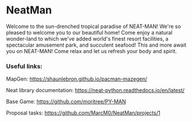 # NeatMan #
Welcome to the sun-drenched tropical paradise of NEAT-MAN!
We're so pleased to welcome you to our beautiful home!
Come enjoy a natural wonder-land to which we've added
world's finest resort facilities, a spectacular amusement park,
and succulent seafood!
This and more await you on NEAT-MAN!
Come relax and let us refresh your body and spirit.


### Useful links: ###

MapGen: 
https://shaunlebron.github.io/pacman-mazegen/

Neat library documentation: 
https://neat-python.readthedocs.io/en/latest/

Base Game: 
https://github.com/moritree/PY-MAN

Proposal tasks:
https://github.com/MarcM0/NeatMan/projects/1
